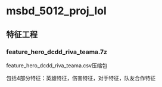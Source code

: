 # msbd_5012_proj_lol
## 特征工程
### feature_hero_dcdd_riva_teama.7z
feature_hero_dcdd_riva_teama.csv压缩包

包括4部分特征：英雄特征，伤害特征，对手特征，队友合作特征

